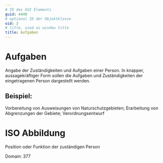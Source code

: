 ```yaml
---
# ID des GUI Elements
guid: 4440
# optional ID der Objektklasse
oid: 3
# title, used as window title
title: Aufgaben
---
```


# Aufgaben

Angabe der Zuständigkeiten und Aufgaben einer Person. In knapper, aussagekräftiger Form sollen die Aufgaben und Zuständigkeiten der eingetragenen Person dargestellt werden.

## Beispiel:

Vorbereitung von Ausweisungen von Naturschutzgebieten; Erarbeitung von Abgrenzungen der Gebiete; Verordnungsentwurf

# ISO Abbildung

Position oder Funktion der zuständigen Person

Domain: 377
